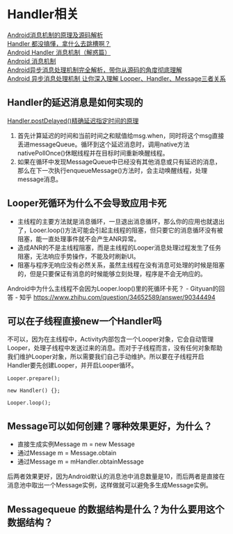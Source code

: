 # Handler相关

[Android消息机制的原理及源码解析](https://www.jianshu.com/p/f10cff5b4c25)  
[Handler 都没搞懂，拿什么去跳槽啊？](https://juejin.im/post/5c74b64a6fb9a049be5e22fc)  
[Android Handler 消息机制（解惑篇）](https://juejin.im/entry/57fb3c53128fe100546ea4f2)  
[Android 消息机制](https://blog.csdn.net/guolin_blog/article/details/9991569)  
[Android异步消息处理机制完全解析，带你从源码的角度彻底理解](https://blog.csdn.net/guolin_blog/article/details/9991569)  
[Android 异步消息处理机制 让你深入理解 Looper、Handler、Message三者关系](https://blog.csdn.net/lmj623565791/article/details/38377229/)

## Handler的延迟消息是如何实现的

[Handler.postDelayed()精确延迟指定时间的原理](http://www.dss886.com/2016/08/17/01/)

1. 首先计算延迟的时间和当前时间之和赋值给msg.when，同时将这个msg直接丢进messageQueue。循环到这个延迟消息时，调用native方法nativePollOnce()休眠线程并在目标时间重新唤醒线程。
2. 如果在循环中发现MessageQueue中已经没有其他消息或只有延迟的消息，那么在下一次执行enqueueMessage()方法时，会主动唤醒线程，处理message消息。

## Looper死循环为什么不会导致应用卡死

* 主线程的主要方法就是消息循环，一旦退出消息循环，那么你的应用也就退出了，Looer.loop()方法可能会引起主线程的阻塞，但只要它的消息循环没有被阻塞，能一直处理事件就不会产生ANR异常。
* 造成ANR的不是主线程阻塞，而是主线程的Looper消息处理过程发生了任务阻塞，无法响应手势操作，不能及时刷新UI。
* 阻塞与程序无响应没有必然关系，虽然主线程在没有消息可处理的时候是阻塞的，但是只要保证有消息的时候能够立刻处理，程序是不会无响应的。

Android中为什么主线程不会因为Looper.loop()里的死循环卡死？ - Gityuan的回答 - 知乎
https://www.zhihu.com/question/34652589/answer/90344494  

## 可以在子线程直接new一个Handler吗

不可以，因为在主线程中，Activity内部包含一个Looper对象，它会自动管理Looper，处理子线程中发送过来的消息。而对于子线程而言，没有任何对象帮助我们维护Looper对象，所以需要我们自己手动维护。所以要在子线程开启Handler要先创建Looper，并开启Looper循环。

```
Looper.prepare();

new Handler() {};

Looper.loop();
```

## Message可以如何创建？哪种效果更好，为什么？

* 直接生成实例Message m = new Message
* 通过Message m = Message.obtain
* 通过Message m = mHandler.obtainMessage

后两者效果更好，因为Android默认的消息池中消息数量是10，而后两者是直接在消息池中取出一个Message实例，这样做就可以避免多生成Message实例。

## Messagequeue 的数据结构是什么？为什么要用这个数据结构？